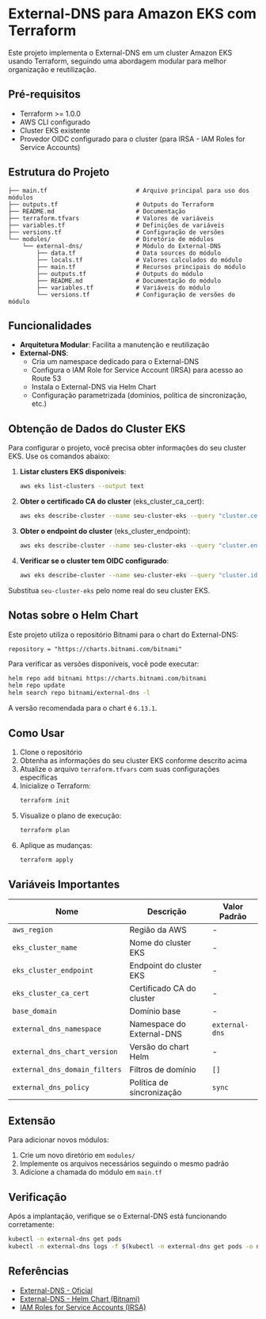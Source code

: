 # External-DNS para Amazon EKS com Terraform

Este projeto implementa o External-DNS em um cluster Amazon EKS usando Terraform, seguindo uma abordagem modular para melhor organização e reutilização.

## Pré-requisitos

- Terraform >= 1.0.0
- AWS CLI configurado
- Cluster EKS existente
- Provedor OIDC configurado para o cluster (para IRSA - IAM Roles for Service Accounts)

## Estrutura do Projeto

```
├── main.tf                         # Arquivo principal para uso dos módulos
├── outputs.tf                      # Outputs do Terraform
├── README.md                       # Documentação
├── terraform.tfvars                # Valores de variáveis
├── variables.tf                    # Definições de variáveis
├── versions.tf                     # Configuração de versões
└── modules/                        # Diretório de módulos
    └── external-dns/               # Módulo do External-DNS
        ├── data.tf                 # Data sources do módulo
        ├── locals.tf               # Valores calculados do módulo
        ├── main.tf                 # Recursos principais do módulo
        ├── outputs.tf              # Outputs do módulo
        ├── README.md               # Documentação do módulo
        ├── variables.tf            # Variáveis do módulo
        └── versions.tf             # Configuração de versões do módulo
```

## Funcionalidades

- **Arquitetura Modular**: Facilita a manutenção e reutilização
- **External-DNS**:
  - Cria um namespace dedicado para o External-DNS
  - Configura o IAM Role for Service Account (IRSA) para acesso ao Route 53
  - Instala o External-DNS via Helm Chart
  - Configuração parametrizada (domínios, política de sincronização, etc.)

## Obtenção de Dados do Cluster EKS

Para configurar o projeto, você precisa obter informações do seu cluster EKS. Use os comandos abaixo:

1. **Listar clusters EKS disponíveis**:

   ```bash
   aws eks list-clusters --output text
   ```

2. **Obter o certificado CA do cluster** (eks_cluster_ca_cert):

   ```bash
   aws eks describe-cluster --name seu-cluster-eks --query "cluster.certificateAuthority.data" --output text
   ```

3. **Obter o endpoint do cluster** (eks_cluster_endpoint):

   ```bash
   aws eks describe-cluster --name seu-cluster-eks --query "cluster.endpoint" --output text
   ```

4. **Verificar se o cluster tem OIDC configurado**:
   ```bash
   aws eks describe-cluster --name seu-cluster-eks --query "cluster.identity.oidc.issuer" --output text
   ```

Substitua `seu-cluster-eks` pelo nome real do seu cluster EKS.

## Notas sobre o Helm Chart

Este projeto utiliza o repositório Bitnami para o chart do External-DNS:

```
repository = "https://charts.bitnami.com/bitnami"
```

Para verificar as versões disponíveis, você pode executar:

```bash
helm repo add bitnami https://charts.bitnami.com/bitnami
helm repo update
helm search repo bitnami/external-dns -l
```

A versão recomendada para o chart é `6.13.1`.

## Como Usar

1. Clone o repositório
2. Obtenha as informações do seu cluster EKS conforme descrito acima
3. Atualize o arquivo `terraform.tfvars` com suas configurações específicas
4. Inicialize o Terraform:
   ```bash
   terraform init
   ```
5. Visualize o plano de execução:
   ```bash
   terraform plan
   ```
6. Aplique as mudanças:
   ```bash
   terraform apply
   ```

## Variáveis Importantes

| Nome                          | Descrição                 | Valor Padrão   |
| ----------------------------- | ------------------------- | -------------- |
| `aws_region`                  | Região da AWS             | -              |
| `eks_cluster_name`            | Nome do cluster EKS       | -              |
| `eks_cluster_endpoint`        | Endpoint do cluster EKS   | -              |
| `eks_cluster_ca_cert`         | Certificado CA do cluster | -              |
| `base_domain`                 | Domínio base              | -              |
| `external_dns_namespace`      | Namespace do External-DNS | `external-dns` |
| `external_dns_chart_version`  | Versão do chart Helm      | -              |
| `external_dns_domain_filters` | Filtros de domínio        | `[]`           |
| `external_dns_policy`         | Política de sincronização | `sync`         |

## Extensão

Para adicionar novos módulos:

1. Crie um novo diretório em `modules/`
2. Implemente os arquivos necessários seguindo o mesmo padrão
3. Adicione a chamada do módulo em `main.tf`

## Verificação

Após a implantação, verifique se o External-DNS está funcionando corretamente:

```bash
kubectl -n external-dns get pods
kubectl -n external-dns logs -f $(kubectl -n external-dns get pods -o name)
```

## Referências

- [External-DNS - Oficial](https://github.com/kubernetes-sigs/external-dns)
- [External-DNS - Helm Chart (Bitnami)](https://github.com/bitnami/charts/tree/main/bitnami/external-dns)
- [IAM Roles for Service Accounts (IRSA)](https://docs.aws.amazon.com/eks/latest/userguide/iam-roles-for-service-accounts.html)
